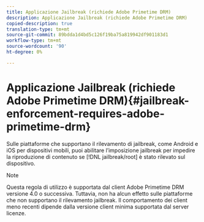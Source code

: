 ```yaml
---
title: Applicazione Jailbreak (richiede Adobe Primetime DRM)
description: Applicazione Jailbreak (richiede Adobe Primetime DRM)
copied-description: true
translation-type: tm+mt
source-git-commit: 89bdda1d4bd5c126f19ba75a819942df901183d1
workflow-type: tm+mt
source-wordcount: '90'
ht-degree: 0%

---
```



# Applicazione Jailbreak (richiede Adobe Primetime DRM){#jailbreak-enforcement-requires-adobe-primetime-drm}

Sulle piattaforme che supportano il rilevamento di jailbreak, come Android e iOS per dispositivi mobili, puoi abilitare l’imposizione jailbreak per impedire la riproduzione di contenuto se [!DNL jailbreak/root] è stato rilevato sul dispositivo.

>[!NOTE]
>
>Questa regola di utilizzo è supportata dal client Adobe Primetime DRM versione 4.0 o successiva. Tuttavia, non ha alcun effetto sulle piattaforme che non supportano il rilevamento jailbreak. Il comportamento dei client meno recenti dipende dalla versione client minima supportata dal server licenze.

